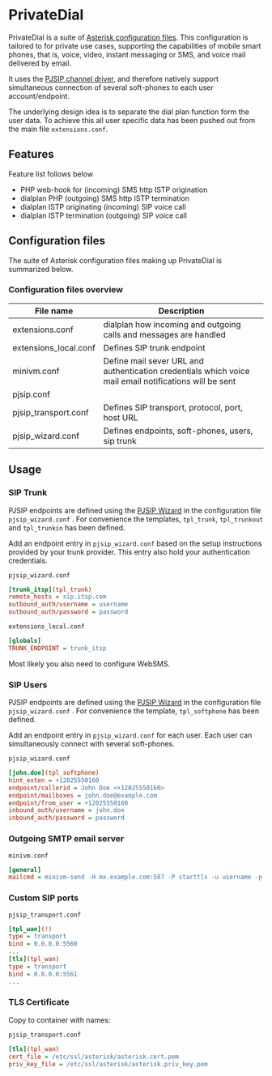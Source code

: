 # PrivateDial

PrivateDial is a suite of [Asterisk configuration files](https://wiki.asterisk.org/wiki/display/AST/Asterisk+Configuration+Files). This configuration is tailored to for private use cases, supporting the capabilities of mobile smart phones, that is, voice, video, instant messaging or SMS, and voice mail delivered by email.

It uses the [PJSIP channel driver](https://wiki.asterisk.org/wiki/display/AST/Configuring+res_pjsip), and therefore natively support simultaneous connection of several soft-phones to each user account/endpoint.

The underlying design idea is to separate the dial plan function form the user data. To achieve this all user specific data has been pushed out from the main file `extensions.conf`.

## Features

Feature list follows below

- PHP web-hook for (incoming) SMS http ISTP origination
- dialplan PHP (outgoing) SMS http ISTP termination
- dialplan ISTP originating (incoming) SIP voice call
- dialplan ISTP termination (outgoing) SIP voice call

## Configuration files

The suite of Asterisk configuration files making up PrivateDial is summarized below.

### Configuration files overview

| File name               | Description                                                  |
| ----------------------- | ------------------------------------------------------------ |
| extensions.conf  | dialplan how incoming and outgoing calls and messages are handled |
| extensions_local.conf | Defines SIP trunk endpoint                                   |
| minivm.conf             | Define mail sever URL and authentication credentials which voice mail email notifications will be sent |
| pjsip.conf |  |
| pjsip_transport.conf  | Defines SIP transport, protocol, port, host URL              |
| pjsip_wizard.conf       | Defines endpoints, soft-phones, users, sip trunk             |

## Usage

### SIP Trunk

PJSIP endpoints are defined using the [PJSIP Wizard](https://wiki.asterisk.org/wiki/display/AST/PJSIP+Configuration+Wizard) in the configuration file `pjsip_wizard.conf` . For convenience the templates, `tpl_trunk`, `tpl_trunkout` and `tpl_trunkin` has been defined.

Add an endpoint entry in `pjsip_wizard.conf` based on the setup instructions provided by your trunk provider. This entry also hold your authentication credentials.

`pjsip_wizard.conf`

```ini
[trunk_itsp](tpl_trunk)
remote_hosts = sip.itsp.com
outbound_auth/username = username
outbound_auth/password = password
```

`extensions_local.conf`

```ini
[globals]
TRUNK_ENDPOINT = trunk_itsp
```

Most likely you also need to configure WebSMS.

### SIP Users

PJSIP endpoints are defined using the [PJSIP Wizard](https://wiki.asterisk.org/wiki/display/AST/PJSIP+Configuration+Wizard) in the configuration file `pjsip_wizard.conf` . For convenience the template, `tpl_softphone` has been defined.

Add an endpoint entry in `pjsip_wizard.conf` for each user. Each user can simultaneously connect with several soft-phones.

`pjsip_wizard.conf`

```ini
[john.doe](tpl_softphone)
hint_exten = +12025550160
endpoint/callerid = John Doe <+12025550160>
endpoint/mailboxes = john.doe@example.com
endpoint/from_user = +12025550160
inbound_auth/username = john.doe
inbound_auth/password = password
```

### Outgoing SMTP email server

`minivm.conf`

```ini
[general]
mailcmd = minivm-send -H mx.example.com:587 -P starttls -u username -p password -f voicemail-noreply@example.com
```

### Custom SIP ports

`pjsip_transport.conf`

```ini
[tpl_wan](!)
type = transport
bind = 0.0.0.0:5560
...
[tls](tpl_wan)
type = transport
bind = 0.0.0.0:5561
...
```

### TLS Certificate

Copy to container with names:

`pjsip_transport.conf`

```ini
[tls](tpl_wan)
cert_file = /etc/ssl/asterisk/asterisk.cert.pem
priv_key_file = /etc/ssl/asterisk/asterisk.priv_key.pem
```
